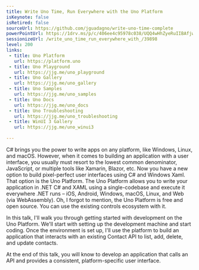 ```yaml
---
title: Write Uno Time, Run Everywhere with the Uno Platform
isKeynote: false
isRetired: false
sourceUrl: https://github.com/jguadagno/write-uno-time-complete
powerPointUrl: https://1drv.ms/p/c/406ee4c95978c038/UQQ4wHhZyeRuIIBAfjwBAAAAAHB8x2dRGLqj7r4
sessionizeUrl: /write_uno_time_run_everywhere_with_/39898
level: 200
links:
 - title: Uno Platform
   url: https://platform.uno
 - title: Uno Playground
   url: https://jjg.me/uno_playground
 - title: Uno Gallery
   url: https://jjg.me/uno_gallery
 - title: Uno Samples
   url: https://jjg.me/uno_samples
 - title: Uno Docs
   url: https://jjg.me/uno_docs
 - title: Uno Troubleshooting
   url: https://jjg.me/uno_troubleshooting
 - title: WinUI 3 Gallery
   url: https://jjg.me/uno_winui3
   
---
```

C# brings you the power to write apps on any platform, like Windows, Linux, and macOS.  However, when it comes to building an application with a user interface, you usually must resort to the lowest common denominator, JavaScript, or multiple tools like Xamarin, Blazor, etc. Now you have a new option to build pixel-perfect user interfaces using C# and Windows Xaml. That option is the Uno Platform.  The Uno Platform allows you to write your application in .NET C# and XAML using a single-codebase and execute it everywhere .NET runs – iOS, Android, Windows, macOS, Linux, and Web (via WebAssembly). Oh, I forgot to mention, the Uno Platform is free and open source. You can use the existing controls ecosystem with it.

In this talk, I'll walk you through getting started with development on the Uno Platform.  We'll start with setting up the development machine and start coding.  Once the environment is set up, I'll use the platform to build an application that interacts with an existing Contact API to list, add, delete, and update contacts.

At the end of this talk, you will know to develop an application that calls an API and provides a consistent, platform-specific user interface.
